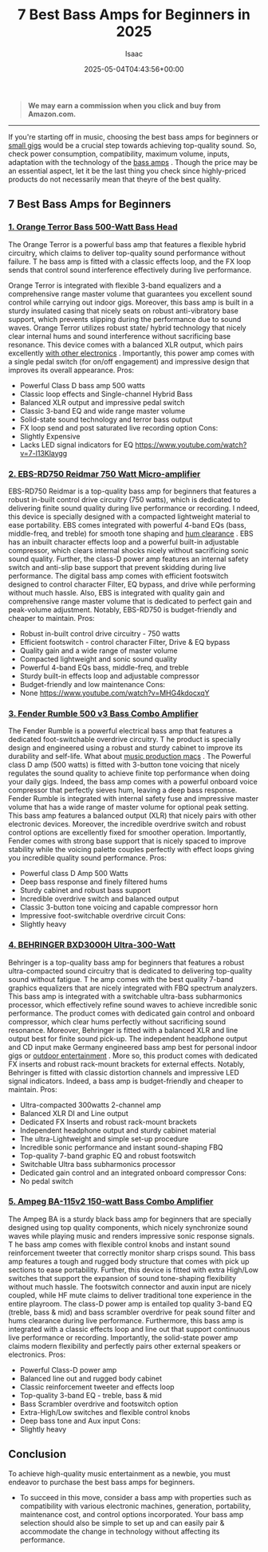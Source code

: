﻿---
author: Isaac
layout: post
title: 7 Best Bass Amps for Beginners in 2025
date: '2025-05-04T04:43:56+00:00'
categories:
- Product Reviews
- Studio
tags: []
slug: /best-bass-amps-for-beginners/
lastmod: 2025-05-07T12:21:23+03:00
---
> **We may earn a commission when you click and buy from Amazon.com.**
>

---
If you're starting off in music, choosing the best bass amps for beginners or
[small gigs](https://pestpolicy.com/best-bass-amps-for-small-gigs/)
would be a crucial step towards achieving top-quality sound.
So, check power consumption, compatibility, maximum volume, inputs, adaptation with the technology of the
[bass amps](https://en.wikipedia.org/wiki/Bass_amplifier)
.
Though the price may be an essential aspect, let it be the last thing you check since highly-priced products do not necessarily mean that theyre of the best quality.
## 7 Best Bass Amps for Beginners
### [1. Orange Terror Bass 500-Watt Bass Head](https://www.amazon.com/dp/B07HRW7DBC/?tag=p-policy-20)
The Orange Terror is a powerful bass amp that features a flexible hybrid circuitry, which claims to deliver top-quality sound performance without failure.
T
he bass amp is fitted with a classic effects loop, and the FX loop sends that control sound interference effectively during live performance.

Orange Terror is integrated with flexible 3-band equalizers and a comprehensive range master volume that guarantees you excellent sound control while carrying out indoor gigs.
Moreover, this bass amp is built in a sturdy insulated casing that nicely seats on robust anti-vibratory base support, which prevents slipping during the performance due to sound waves.
Orange Terror utilizes robust state/ hybrid technology that nicely clear internal hums and sound interference without sacrificing base resonance. This device comes with a balanced XLR output, which pairs excellently
[with other electronics](https://pestpolicy.com/best-camera-for-music-videos/)
.
Importantly, this power amp comes with a single pedal switch (for on/off engagement) and impressive design that improves its overall appearance.
Pros:
- Powerful Class D bass amp  500 watts
- Classic loop effects and Single-channel Hybrid Bass
- Balanced XLR output and impressive pedal switch
- Classic 3-band EQ and wide range master volume
- Solid-state sound technology and terror bass output
- FX loop send and post saturated live recording option
Cons:
- Slightly Expensive
- Lacks LED signal indicators for EQ
https://www.youtube.com/watch?v=7-l13Klaygg
### [2. EBS-RD750 Reidmar 750 Watt Micro-amplifier](https://www.amazon.com/dp/B017BWN13W/?tag=p-policy-20)
EBS-RD750 Reidmar is a top-quality bass amp for beginners that features a robust in-built control drive circuitry (750 watts), which is dedicated to delivering finite sound quality during live performance or recording.
I
ndeed, this device is specially designed with a compacted lightweight material to ease portability. EBS comes integrated with powerful 4-band EQs (bass, middle-freq, and treble) for smooth tone shaping and
[hum clearance](https://pestpolicy.com/best-harmonica-microphones/)
.
EBS has an inbuilt character effects loop and a powerful built-in adjustable compressor, which clears internal shocks nicely without sacrificing sonic sound quality. Further, the class-D power amp features an internal safety switch and anti-slip base support that prevent skidding during live performance.
The digital bass amp comes with efficient footswitch designed to control character Filter, EQ bypass, and drive while performing without much hassle. Also, EBS is integrated with quality gain and comprehensive range master volume that is dedicated to perfect gain and peak-volume adjustment.
Notably, EBS-RD750 is budget-friendly and cheaper to maintain.
Pros:
- Robust in-built control drive circuitry - 750 watts
- Efficient footswitch - control character Filter, Drive & EQ bypass
- Quality gain and a wide range of master volume
- Compacted lightweight and sonic sound quality
- Powerful 4-band EQs  bass, middle-freq, and treble
- Sturdy built-in effects loop and adjustable compressor
- Budget-friendly and low maintenance
Cons:
- None
https://www.youtube.com/watch?v=MHG4kdocxqY
### [3. Fender Rumble 500 v3 Bass Combo Amplifier](https://www.amazon.com/dp/B00HWINPLO/?tag=p-policy-20)
The Fender Rumble is a powerful electrical bass amp that features a dedicated foot-switchable overdrive circuitry.
T
he product is specially design and engineered using a robust and sturdy cabinet to improve its durability and self-life. What about
[music production macs](https://pestpolicy.com/best-mac-for-music-production/)
.
The Powerful class D amp (500 watts) is fitted with 3-button tone voicing that nicely regulates the sound quality to achieve finite top performance when doing your daily gigs.
Indeed, the bass amp comes with a powerful onboard voice compressor that perfectly sieves hum, leaving a deep bass response.
Fender Rumble is integrated with internal safety fuse and impressive master volume that has a wide range of master volume for optional peak setting. This bass amp features a balanced output (XLR) that nicely pairs with other electronic devices.
Moreover, the incredible overdrive switch and robust control options are excellently fixed for smoother operation. Importantly, Fender comes with strong base support that is nicely spaced to improve stability while the voicing palette couples perfectly with effect loops giving you incredible quality sound performance.
Pros:
- Powerful class D Amp  500 Watts
- Deep bass response and finely filtered hums
- Sturdy cabinet and robust bass support
- Incredible overdrive switch and balanced output
- Classic 3-button tone voicing and capable compressor horn
- Impressive foot-switchable overdrive circuit
Cons:
- Slightly heavy
### [4. BEHRINGER BXD3000H Ultra-300-Watt](https://www.amazon.com/dp/B008O516JM/?tag=p-policy-20)
Behringer is a top-quality bass amp for beginners that features a robust ultra-compacted sound circuitry that is dedicated to delivering top-quality sound without fatigue.
T
he amp comes with the best quality 7-band graphics equalizers that are nicely integrated with FBQ spectrum analyzers.
This bass amp is integrated with a switchable ultra-bass subharmonics processor, which effectively refine sound waves to achieve incredible sonic performance. The product comes with dedicated gain control and onboard compressor, which clear hums perfectly without sacrificing sound resonance.
Moreover, Behringer is fitted with a balanced XLR and line output best for finite sound pick-up. The independent headphone output and CD input make Germany engineered bass amp best for personal indoor gigs or
[outdoor entertainment](https://pestpolicy.com/best-camera-for-concerts/)
. More so, this product comes with dedicated FX inserts and robust rack-mount brackets for external effects.
Notably, Behringer is fitted with classic distortion channels and impressive LED signal indicators. Indeed, a bass amp is budget-friendly and cheaper to maintain.
Pros:
- Ultra-compacted 300watts 2-channel amp
- Balanced XLR DI and Line output
- Dedicated FX Inserts and robust rack-mount brackets
- Independent headphone output and sturdy cabinet material
- The ultra-Lightweight and simple set-up procedure
- Incredible sonic performance and instant sound-shaping FBQ
- Top-quality 7-band graphic EQ and robust footswitch
- Switchable Ultra bass subharmonics processor
- Dedicated gain control and an integrated onboard compressor
Cons:
- No pedal switch
### [5. Ampeg BA-115v2 150-watt Bass Combo Amplifier](https://www.amazon.com/dp/B07GDBDCRN/?tag=p-policy-20)
The Ampeg BA is a sturdy black bass amp for beginners that are specially designed using top quality components, which nicely synchronize sound waves while playing music and renders impressive sonic response signals.
T
he bass amp comes with flexible control knobs and instant sound reinforcement tweeter that correctly monitor sharp crisps sound.
This bass amp features a tough and rugged body structure that comes with pick up sections to ease portability. Further, this device is fitted with extra High/Low switches that support the expansion of sound tone-shaping flexibility without much hassle. The footswitch connector and auxin input are nicely coupled, while HF mute claims to deliver traditional tone experience in the entire playroom.
The class-D power amp is entailed top quality 3-band EQ (treble, bass & mid) and bass scrambler overdrive for peak sound filter and hums clearance during live performance. Furthermore, this bass amp is integrated with a classic effects loop and line out that support continuous live performance or recording.
Importantly, the solid-state power amp claims modern flexibility and perfectly pairs other external speakers or electronics.
Pros:
- Powerful Class-D power amp
- Balanced line out and rugged body cabinet
- Classic reinforcement tweeter and effects loop
- Top-quality 3-band EQ - treble, bass & mid
- Bass Scrambler overdrive and footswitch option
- Extra-High/Low switches and flexible control knobs
- Deep bass tone and Aux input
Cons:
- Slightly heavy
## Conclusion
To achieve high-quality music entertainment as a newbie, you must endeavor to purchase the best bass amps for beginners.
- To succeed in this move, consider a bass amp with properties such as compatibility with various electronic machines, generation, portability, maintenance cost, and control options incorporated.
Your bass amp selection should also be simple to set up and can easily pair & accommodate the change in technology without affecting its performance.
